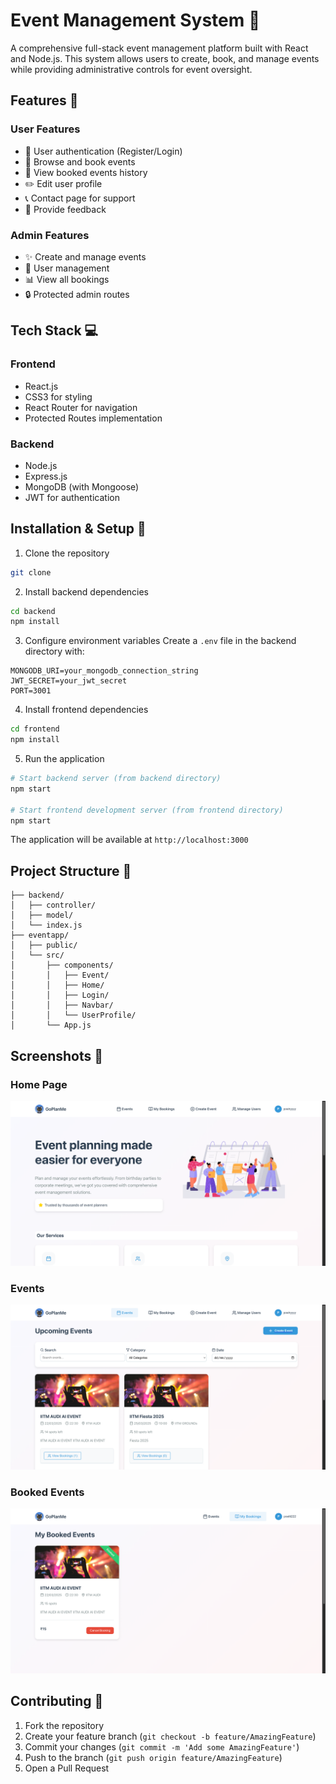 # Event Management System 🎉

A comprehensive full-stack event management platform built with React and Node.js. This system allows users to create, book, and manage events while providing administrative controls for event oversight.


## Features 🌟

### User Features
- 👤 User authentication (Register/Login)
- 📅 Browse and book events
- 🎫 View booked events history
- ✏️ Edit user profile
- 📞 Contact page for support
- 📝 Provide feedback

### Admin Features
- ✨ Create and manage events
- 👥 User management
- 📊 View all bookings
- 🔒 Protected admin routes

## Tech Stack 💻

### Frontend
- React.js
- CSS3 for styling
- React Router for navigation
- Protected Routes implementation

### Backend
- Node.js
- Express.js
- MongoDB (with Mongoose)
- JWT for authentication

## Installation & Setup 🚀

1. Clone the repository
```bash
git clone 
```

2. Install backend dependencies
```bash
cd backend
npm install
```

3. Configure environment variables
Create a `.env` file in the backend directory with:
```env
MONGODB_URI=your_mongodb_connection_string
JWT_SECRET=your_jwt_secret
PORT=3001
```

4. Install frontend dependencies
```bash
cd frontend
npm install
```

5. Run the application
```bash
# Start backend server (from backend directory)
npm start

# Start frontend development server (from frontend directory)
npm start
```

The application will be available at `http://localhost:3000`

## Project Structure 📁

```
├── backend/
│   ├── controller/
│   ├── model/
│   └── index.js
├── eventapp/
│   ├── public/
│   └── src/
│       ├── components/
│       │   ├── Event/
│       │   ├── Home/
│       │   ├── Login/
│       │   ├── Navbar/
│       │   └── UserProfile/
│       └── App.js
```

## Screenshots 📸

### Home Page
![Homepage](readme-assets/Home.png)

### Events
![Homepage](readme-assets/Events.png)

### Booked Events
![Homepage](readme-assets/Booked_Events.png)

## Contributing 🤝

1. Fork the repository
2. Create your feature branch (`git checkout -b feature/AmazingFeature`)
3. Commit your changes (`git commit -m 'Add some AmazingFeature'`)
4. Push to the branch (`git push origin feature/AmazingFeature`)
5. Open a Pull Request